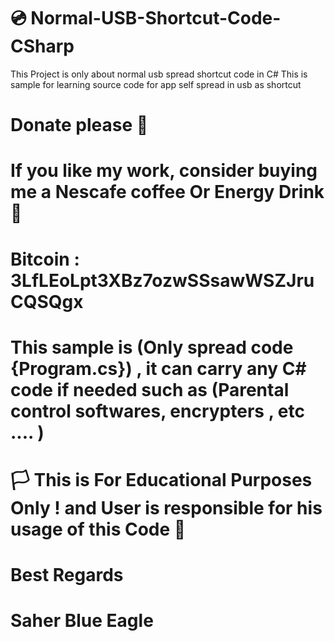 # 💿 Normal-USB-Shortcut-Code-CSharp
This Project is only about normal usb spread shortcut code in C#
This is sample for learning source code for app self spread in usb as shortcut 

# Donate please 🥰  
# If you like my work, consider buying me a Nescafe coffee Or Energy Drink 🥰 

# Bitcoin : 3LfLEoLpt3XBz7ozwSSsawWSZJruCQSQgx

# This sample is (Only spread code {Program.cs}) , it can carry any C# code if needed such as (Parental control softwares, encrypters , etc .... )
# 🏳 This is For Educational Purposes Only ! and User is responsible for his usage of this Code  🔞
# Best Regards
# Saher Blue Eagle

